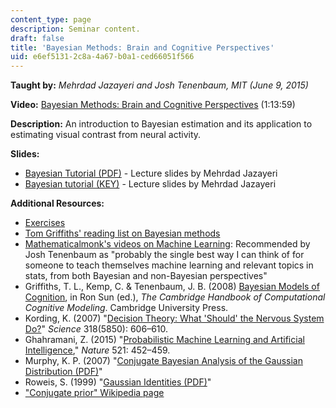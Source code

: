 ```yaml
---
content_type: page
description: Seminar content.
draft: false
title: 'Bayesian Methods: Brain and Cognitive Perspectives'
uid: e6ef5131-2c8a-4a67-b0a1-ced66051f566
---
```

**Taught by:** *Mehrdad Jazayeri and Josh Tenenbaum, MIT (June 9, 2015)*

**Video:** [Bayesian Methods: Brain and Cognitive Perspectives](https://youtu.be/8Upo2un7ing) (1:13:59)

**Description:** An introduction to Bayesian estimation and its application to estimating visual contrast from neural activity.

**Slides:**

- [Bayesian Tutorial (PDF)](https://cbmm.mit.edu/sites/default/files/learning-hub/Bayesian_Tutorial.pdf) - Lecture slides by Mehrdad Jazayeri 
- [Bayesian tutorial (KEY)](https://cbmm.mit.edu/sites/default/files/learning-hub/Bayesian_Tutorial.key) - Lecture slides by Mehrdad Jazayeri 

**Additional Resources:**

- [Exercises](https://cbmm.mit.edu/sites/default/files/learning-hub/BayesianpracticeproblemsToPost.pdf)
- [Tom Griffiths' reading list on Bayesian methods](http://cocosci.berkeley.edu/tom/bayes.html)
- [Mathematicalmonk's videos on Machine Learning](https://www.youtube.com/playlist?list=PLD0F06AA0D2E8FFBA): Recommended by Josh Tenenbaum as "probably the single best way I can think of for someone to teach themselves machine learning and relevant topics in stats, from both Bayesian and non-Bayesian perspectives"
- Griffiths, T. L., Kemp, C. & Tenenbaum, J. B. (2008) [Bayesian Models of Cognition](https://cbmm.mit.edu/sites/default/files/learning-hub/bayeschapter.pdf), in Ron Sun (ed.), *The Cambridge Handbook of Computational Cognitive Modeling*. Cambridge University Press.
- Kording, K. (2007) "[Decision Theory: What 'Should' the Nervous System Do?](http://science.sciencemag.org/content/318/5850/606)" *Science* 318(5850): 606–610.
- Ghahramani, Z. (2015) "[Probabilistic Machine Learning and Artificial Intelligence](https://www.nature.com/articles/nature14541)," *Nature* 521: 452–459.
- Murphy, K. P. (2007) "[Conjugate Bayesian Analysis of the Gaussian Distribution (PDF)](https://cbmm.mit.edu/sites/default/files/learning-hub/Murphy07_gaussian.pdf)"
- Roweis, S. (1999) "[Gaussian Identities (PDF)](https://cbmm.mit.edu/sites/default/files/learning-hub/Roweis_gaussian.pdf)"
- ["Conjugate prior" Wikipedia page](https://en.wikipedia.org/wiki/Conjugate_prior)